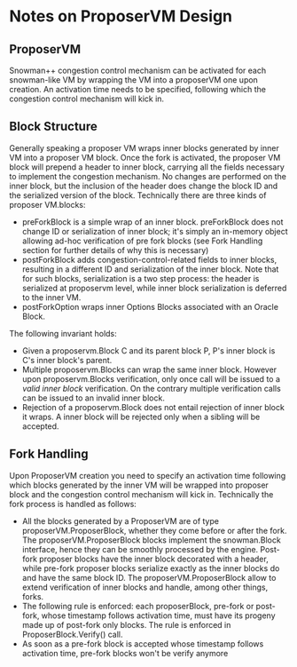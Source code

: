 # Notes on ProposerVM Design

## ProposerVM

Snowman++ congestion control mechanism can be activated for each snowman-like VM by wrapping the VM into a proposerVM one upon creation. An activation time needs to be specified, following which the congestion control mechanism will kick in.

## Block Structure

Generally speaking a proposer VM wraps inner blocks generated by inner VM into a proposer VM block.
Once the fork is activated, the proposer VM block will prepend a header to inner block, carrying all the fields necessary to implement the congestion mechanism.  No changes are performed on the inner block, but the inclusion of the header does change the block ID and the serialized version of the block.
Technically there are three kinds of proposer VM.blocks:

* preForkBlock is a simple wrap of an inner block. preForkBlock does not change ID or serialization of inner block; it's simply an in-memory object allowing ad-hoc verification of pre fork blocks (see Fork Handling section for further details of why this is necessary)
* postForkBlock adds congestion-control-related fields to inner blocks, resulting in a different ID and serialization of the inner block. Note that for such blocks, serialization is a two step process: the header is serialized at proposervm level, while inner block serialization is deferred to the inner VM.
* postForkOption wraps inner Options Blocks associated with an Oracle Block.  

The following invariant holds:

* Given a proposervm.Block C and its parent block P, P's inner block is C's inner block's parent.
* Multiple proposervm.Blocks can wrap the same inner block. However upon proposervm.Blocks verification, only once call will be issued to a *valid inner block* verification. On the contrary multiple verification calls can be issued to an invalid inner block.
* Rejection of a proposervm.Block does not entail rejection of inner block it wraps. A inner block will be rejected only when a sibling will be accepted.

## Fork Handling

Upon ProposerVM creation you need to specify an activation time following which blocks generated by the inner VM will be wrapped into proposer block and the congestion control mechanism will kick in. Technically the fork process is handled as follows:

* All the blocks generated by a ProposerVM are of type proposerVM.ProposerBlock, whether they come before or after the fork. The proposerVM.ProposerBlock blocks implement the snowman.Block interface, hence they can be smoothly processed by the engine. Post-fork proposer blocks have the inner block decorated with a header, while pre-fork proposer blocks serialize exactly as the inner blocks do and have the same block ID. The proposerVM.ProposerBlock allow to extend verification of inner blocks and handle, among other things, forks.
* The following rule is enforced: each proposerBlock, pre-fork or post-fork, whose timestamp follows activation time, must have its progeny made up of post-fork only blocks. The rule is enforced in ProposerBlock.Verify() call.
* As soon as a pre-fork block is accepted whose timestamp follows activation time, pre-fork blocks won't be verify anymore
